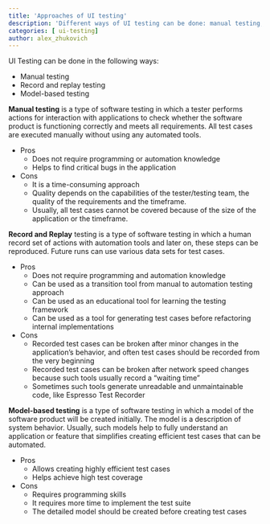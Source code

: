 ```yaml
---
title: 'Approaches of UI testing'
description: 'Different ways of UI testing can be done: manual testing, record-and-replay testing, and model-based testing. We will explore the pros and cons of each approach.'
categories: [ ui-testing]
author: alex_zhukovich
---
```


UI Testing can be done in the following ways:
* Manual testing
* Record and replay testing
* Model-based testing

**Manual testing** is a type of software testing in which a tester performs actions for interaction with applications to check whether the software product is functioning correctly and meets all requirements. All test cases are executed manually without using any automated tools. 

* Pros 
  * Does not require programming or automation knowledge
  * Helps to find critical bugs in the application
* Cons
  * It is a time-consuming approach
  * Quality depends on the capabilities of the tester/testing team, the quality of the requirements and the timeframe.
  * Usually, all test cases cannot be covered because of the size of the application or the timeframe.

**Record and Replay** testing is a type of software testing in which a human record set of actions with automation tools and later on, these steps can be reproduced. Future runs can use various data sets for test cases.

* Pros
  * Does not require programming and automation knowledge
  * Can be used as a transition tool from manual to automation testing approach
  * Can be used as an educational tool for learning the testing framework
  * Can be used as a tool for generating test cases before refactoring internal implementations
* Cons
  * Recorded test cases can be broken after minor changes in the application’s behavior, and often test cases should be recorded from the very beginning
  * Recorded test cases can be broken after network speed changes because such tools usually record a “waiting time”
  * Sometimes such tools generate unreadable and unmaintainable code, like Espresso Test Recorder

**Model-based testing** is a type of software testing in which a model of the software product will be created initially. The model is a description of system behavior. Usually, such models help to fully understand an application or feature that simplifies creating efficient test cases that can be automated.

* Pros
  * Allows creating highly efficient test cases
  * Helps achieve high test coverage
* Cons
  * Requires programming skills
  * It requires more time to implement the test suite
  * The detailed model should be created before creating test cases


